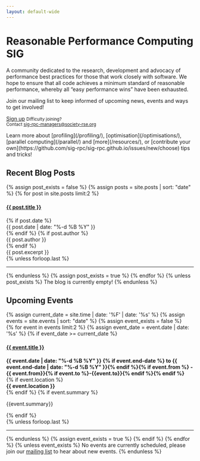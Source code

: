 ```yaml
---
layout: default-wide
---
```


<div class="container">
  <!-- Hero, introduction + call to action -->
  <div class="row align-items-center">
      <div class="text-center text-lg-start">
        <h1 class="display-4 fw-bold lh-1 mb-3">Reasonable Performance Computing SIG</h1>
      </div>
  </div>
  <div class="row align-items-center g-lg-5 py-5">
    <div class="col-lg-8 text-center text-lg-start">
      <p class="fs-4">A community dedicated to the research, development and advocacy of performance best practices for those that work closely with software. We hope to ensure that all code achieves a minimum standard of reasonable performance, whereby all “easy performance wins” have been exhausted.</p>
    </div>
    <div class="col-md-10 mx-auto col-lg-4 border rounded-3 bg-light p-2">
      <p>Join our mailing list to keep informed of upcoming news, events and ways to get involved!</p>
      <a class="w-100 btn btn-lg btn-primary" href="https://groups.google.com/a/society-rse.org/g/sig-rpc" _target="blank">Sign up</a>
      <small class="text-muted p-t-1">Difficulty joining?<br/> Contact <a href="mailto:sig-rpc-managers@society-rse.org">sig-rpc-managers@society-rse.org</a></small>
    </div>
  </div>
  <div class="row">
    <div class="col-md-12 text-center">
      <p markdown="span">Learn more about [profiling](/profiling/), [optimisation](/optimisations/), [parallel computing](/parallel/) and [more](/resources/), or [contribute your own](https://github.com/sig-rpc/sig-rpc.github.io/issues/new/choose) tips and tricks!</p>
    </div>
  </div>
  <div class="row">
    <div class="col-md-8 text-center">
      <h2>Recent Blog Posts</h2>
      {% assign post_exists = false %}
      {% assign posts = site.posts | sort: "date" %}
      {% for post in site.posts limit:2 %}
          <div class="row post-item" data-date="{{ post.date | date: "%F" }}{% if event.to %}{{event.to | date: " %H:%M:%S"}}{% endif %}">
            <h4 class="mt-0"><a href="{{ post.url }}">{{ post.title }}</a></h4>
            {% if post.date %}            
              <div class="text-start post-meta"><i class="bi-clock"></i> {{ post.date | date: "%-d %B %Y" }}</div>
            {% endif %}
            {% if post.author %}
              <div class="mt-1 text-start post-meta"><i class="bi-person"></i> {{ post.author }}</div>
            {% endif %}
            <div class="mt-1 text-start">
              {{ post.excerpt }}
            </div>
          </div>
          {% unless forloop.last %}<hr class="mb-2"/>{% endunless %}
          {% assign post_exists = true %}
      {% endfor %}
      {% unless post_exists %}
          The blog is currently empty!
      {% endunless %}
    </div>
    <div class="col-md-4 text-center">
      <h2>Upcoming Events</h2>
      {% assign current_date = site.time | date: '%F' | date: '%s' %}
      {% assign events = site.events | sort: "date" %}
      {% assign event_exists = false %}
      <div class="event-listing event-upcoming">
      {% for event in events limit:2 %}
        {% assign event_date = event.date | date: '%s' %}
        {% if event_date >= current_date %}
          <div class="row event-item" data-date="{{ event.date | date: "%F" }}{% if event.to %}{{event.to | date: " %H:%M:%S"}}{% endif %}">
            <h4 class="mt-0"><a href="{{ event.url }}">{{ event.title }}</a></h4>
            <div class="text-start"><strong><i class="bi-clock"></i> {{ event.date | date: "%-d %B %Y" }}  {% if event.end-date %} to {{ event.end-date | date: "%-d %B %Y" }}{% endif %}{% if event.from %} - {{ event.from}}{% if event.to %}-{{event.to}}{% endif %}{% endif %}</strong></div>
            {% if event.location %}
              <div class="mt-1 text-start"><strong><i class="bi-pin-map"></i> {{ event.location }}</strong></div>
            {% endif %}
            {% if event.summary %}
              <div class="mt-1 text-start">
                <p>{{event.summary}}</p>
              </div>
            {% endif %}
          </div>
          {% unless forloop.last %}<hr class="mb-2"/>{% endunless %}
          {% assign event_exists = true %}
        {% endif %}
      {% endfor %}
      {% unless event_exists %}
          No events are currently scheduled, please join our <a href="https://groups.google.com/a/society-rse.org/g/sig-rpc">mailing list</a> to hear about new events.
      {% endunless %}
      </div>
    </div>
  </div>
</div>
